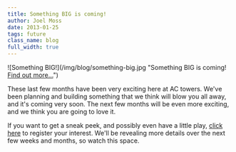 ```yaml
---
title: Something BIG is coming!
author: Joel Moss
date: 2013-01-25
tags: future
class_name: blog
full_width: true
---
```


![Something BIG!](/img/blog/something-big.jpg "Something BIG is coming! <a href="http://crafted.applicationcraft.com/">Find out more...</a>")

These last few months have been very exciting here at AC towers. We've been planning and building something that we think will blow you all away, and it's coming very soon. The next few months will be even more exciting, and we think you are going to love it.

If you want to get a sneak peek, and possibly even have a little play, [click here](http://crafted.applicationcraft.com/) to register your interest. We'll be revealing more details over the next few weeks and months, so watch this space.